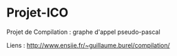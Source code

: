 Projet-ICO
==========

Projet de Compilation : graphe d'appel pseudo-pascal

Liens :
http://www.ensiie.fr/~guillaume.burel/compilation/
